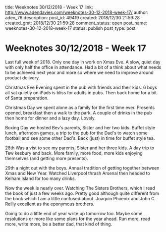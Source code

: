 title: Weeknotes 30/12/2018 - Week 17
link: http://www.adendavies.com/weeknotes-30-12-2018-week-17/
author: aden_76
description: 
post_id: 49419
created: 2018/12/30 21:59:28
created_gmt: 2018/12/30 21:59:28
comment_status: open
post_name: weeknotes-30-12-2018-week-17
status: publish
post_type: post

# Weeknotes 30/12/2018 - Week 17

Last full week of 2018. Only one day in work on Xmas Eve. A slow, quiet day with only half the office in attendance. Had a bit of a think about what needs to be achieved next year and more so where we need to improve around product delivery. 

Christmas Eve Evening spent in the pub with friends and their kids. 6 boys all sat quietly on iPads is bliss for adults in pubs. Then back home for a bit of Santa preparation. 

Christmas Day we spent alone as a family for the first time ever. Presents opened, breakfast then a walk to the park. A couple of drinks in the pub then home for dinner and a lazy day. Lovely. 

Boxing Day we hosted Bev's parents, Sister and her two kids. Buffet style lunch, afternoon games, a trip to the pub for the Dad's to watch some football and see some other Dad's. Back (just) in time for buffet style tea. 

28th Was a vist to see my parents, Sister and her three kids. A day trip to Tew kesbury and back. More family, more food, more kids enjoying themselves (and getting more presents). 

29th a night out with the boys. Annual tradition of getting together between Xmas and New Year. Watched Liverpool thrash Arsenal then headed to Kelham Island for too many drinks. 

Now the week is nearly over. Watching The Sisters Brothers, which I read the book of just a few weeks ago. Pretty good although quite different from the book which I am a little confused about. Joaquin Phoenix and John C. Reilly excellent as the eponymous brothers. 

Going to do a little end of year write up tomorrow too. Maybe some resolutions or more like some plans for the year ahead. Run more, read more, write more, be a better dad, that kind of thing.